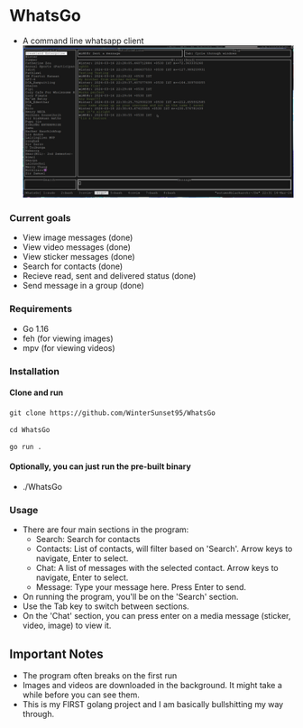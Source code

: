 
# WhatsGo
* A command line whatsapp client
![whatsgo](./whatsgo.png)

### Current goals
* View image messages (done)
* View video messages (done)
* View sticker messages (done)
* Search for contacts (done)
* Recieve read, sent and delivered status (done)
* Send message in a group (done)

### Requirements
* Go 1.16
* feh (for viewing images)
* mpv (for viewing videos)

### Installation
#### Clone and run

```
git clone https://github.com/WinterSunset95/WhatsGo
``` 

```
cd WhatsGo
```

```
go run .
```
#### Optionally, you can just run the pre-built binary
* ./WhatsGo


### Usage
* There are four main sections in the program:
    * Search: Search for contacts
    * Contacts: List of contacts, will filter based on 'Search'. Arrow keys to navigate, Enter to select.
    * Chat: A list of messages with the selected contact. Arrow keys to navigate, Enter to select.
    * Message: Type your message here. Press Enter to send.
* On running the program, you'll be on the 'Search' section.
* Use the Tab key to switch between sections.
* On the 'Chat' section, you can press enter on a media message (sticker, video, image) to view it.

## Important Notes
* The program often breaks on the first run
* Images and videos are downloaded in the background. It might take a while before you can see them.
* This is my FIRST golang project and I am basically bullshitting my way through.
